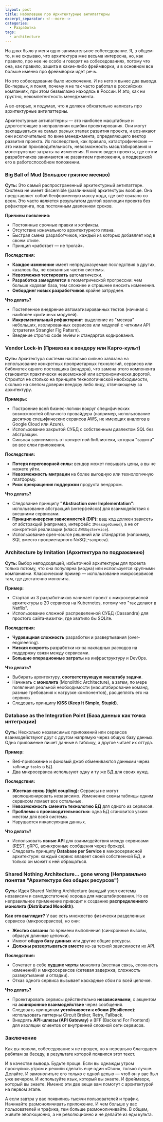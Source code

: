 ```yaml
---
layout: post
title: Наболевшее про Архитектурные антипаттерны
excerpt_separator: <!--more-->
categories:
  - Разработка
tags:
  - architecture
---
```


На днях было у меня одно занимательное собеседование. Я, в общем-то, и не скрываю, что архитектура мне весьма интересна, но, как правило, про нее не особо и говорят на собеседованиях, потому что она, как правило, зашита в какие-либо фреймворки, и в основном все больше именно про фреймворки идет речь.

<!--more-->

Но это собеседование было исключение. И из него я вынес два вывода. Во-первых, я понял, почему я не так часто работал в российских компаниях, при этом безвылазно находясь в России. И это, как ни грустно, некомпетентность менеджмента. 

А во-вторых, я подумал, что я должен обязательно написать про архитектурные антипаттерны.

Архитектурные антипаттерны — это наиболее масштабные и дорогостоящие в исправлении ошибки проектирования. Они могут закладываться на самых разных этапах развития проекта, и возникают они исключительно по вине менеджмента, определяющего вектор развития проекта. Их последствия, как правило, катастрофические — это низкая производительность, невозможность масштабирования и монструозные затраты на изменения. Я лично видел проекты, где сотни разработчиков занимаются не развитием приложения, а поддержкой его в работоспособном положении.

### Big Ball of Mud (Большое грязное месиво)

**Суть:** Это самый распространенный архитектурный антипаттерн. Система не имеет discernible (различимой) архитектуры вообще. Она представляет собой бесформенную массу кода, где всё связано со всем. Это часто является результатом долгой эволюции проекта без рефакторинга, под постоянным давлением сроков.

**Причины появления:**
*   Постоянные срочные правки и хотфиксы.
*   Отсутствие изначального архитектурного плана.
*   Быстрая смена разработчиков, каждый из которых добавляет код в своем стиле.
*   Принцип «работает — не трогай».

**Последствия:**
*   **Каждое изменение** имеет непредсказуемые последствия в других, казалось бы, не связанных частях системы.
*   **Невозможно тестировать** автоматически.
*   **Разработка замедляется** в геометрической прогрессии: чем больше кодовая база, тем сложнее и страшнее вносить изменения.
*   **Онбординг новых разработчиков** крайне затруднен.

**Что делать?**
*   Постепенное внедрение автоматизированных тестов (начиная с наиболее критичных модулей).
*   **Инкрементальный рефакторинг:** выделение из "месива" небольших, изолированных сервисов или модулей с четкими API (стратегия Strangler Fig Pattern).
*   Введение строгих code review и стандартов кодирования.


### Vendor Lock-in (Привязка к вендору или Карго-культ)

**Суть:** Архитектура системы настолько сильно завязана на использование конкретных проприетарных технологий, сервисов или библиотек одного поставщика (вендора), что замена этого компонента становится практически невозможной или астрономически дорогой. Строится не столько на принципе технологической необходимости, сколько на слепом доверии вендору либо лицу, отвечающему за архитектуру.

**Примеры:**
*   Построение всей бизнес-логики вокруг специфических возможностей облачного провайдера (например, использование десятков специфических сервисов AWS, не имеющих аналогов в Google Cloud или Azure).
*   Использование закрытой СУБД с собственным диалектом SQL без абстракции.
*   Сильная зависимость от конкретной библиотеки, которая "зашита" во все слои приложения.

**Последствия:**
*   **Потеря переговорной силы:** вендор может повышать цены, а вы не можете уйти.
*   **Невозможность миграции** на более выгодную или технологичную платформу.
*   **Риск прекращения поддержки** продукта вендором.

**Что делать?**
*   Следование принципу **"Abstraction over Implementation"**: использование абстракций (интерфейсов) для взаимодействия с внешними сервисами.
*   **Принцип инверсии зависимостей (DIP):** ваш код должен зависеть от абстракций (например, интерфейс `IMessageQueue`), а не от конкретной реализации (класс `AWSSqsService`).
*   Использование open-source решений или стандартов (например, SQL вместо проприетарного NoSQL-запроса).


### Architecture by Imitation (Архитектура по подражанию)

**Суть:** Выбор неподходящей, избыточной архитектуры для проекта только потому, что она популярна (модна) или используется крупными компаниями. Классический пример — использование микросервисов там, где достаточно монолита.

**Пример:**
*   Стартап из 3 разработчиков начинает проект с микросервисной архитектуры в 20 сервисов на Kubernetes, потому что "так делают в Netflix".
*   Использование сложной распределенной СУБД (Cassandra) для простого сайта-визитки, где хватило бы SQLite.

**Последствия:**
*   **Чудовищная сложность** разработки и развертывания (over-engineering).
*   **Низкая скорость** разработки из-за накладных расходов на поддержку связи между сервисами.
*   **Большие операционные затраты** на инфраструктуру и DevOps.

**Что делать?**
*   Выбирать архитектуру, **соответствующую масштабу задачи**.
*   Начинать с **монолита** (Monolithic Architecture), а затем, по мере появления реальной необходимости (масштабирование команд, разные требования к нагрузке компонентов), расщеплять его на сервисы.
*   Следовать принципу **KISS (Keep It Simple, Stupid)**.


### Database as the Integration Point (База данных как точка интеграции)

**Суть:** Несколько независимых приложений или сервисов взаимодействуют друг с другом напрямую через общую базу данных. Одно приложение пишет данные в таблицу, а другое читает их оттуда.

**Пример:**
*   Веб-приложение и фоновый джоб обмениваются данными через таблицу `tasks` в БД.
*   Два микросервиса используют одну и ту же БД для своих нужд.

**Последствия:**
*   **Жесткая связь (tight coupling):** Сервисы не могут эволюционировать независимо. Изменение схемы таблицы одним сервисом ломает все остальные.
*   **Невозможность сменить технологию БД** для одного из сервисов.
*   **Проблемы с производительностью:** одна БД становится узким местом для всей системы.
*   Нарушается инкапсуляция данных.

**Что делать?**
*   Использовать **явные API** для взаимодействия между сервисами (REST, gRPC, асинхронные сообщения через брокер).
*   Следовать принципу **Database per Service** в микросервисной архитектуре: каждый сервис владеет своей собственной БД, и только он может к ней обращаться.


### Shared Nothing Architecture... gone wrong (Неправильно понятая "Архитектура без общих ресурсов")

**Суть:** Идея Shared Nothing Architecture (каждый узел системы независим и самодостаточен) хороша для масштабирования. Но ее неправильное применение приводит к созданию **распределенного монолита (Distributed Monolith)**.

**Как это выглядит?**
У вас есть множество физически разделенных сервисов (микросервисов), но они:
*   **Жестко связаны** по времени выполнения (синхронные вызовы, образуя длинные цепочки).
*   Имеют **общую базу данных** или другие общие ресурсы.
*   **Должны развертываться вместе** из-за тесной зависимости их API.

**Последствия:**
*   Сочетает в себе **худшие черты** монолита (жесткая связь, сложность изменений) и микросервисов (сетевая задержка, сложность развертывания и отладки).
*   Отказ одного сервиса вызывает каскадные сбои по всей цепочке.

**Что делать?**
*   Проектировать сервисы действительно **независимыми**, с акцентом на **асинхронное взаимодействие** через сообщения.
*   Следовать принципам **устойчивости к сбоям (Resilience)**: использовать паттерны Circuit Breker, Retry, Fallback.
*   Внедрять **API-шлюзы (API Gateway)** и BFF (Backend For Frontend) для изоляции клиентов от внутренней сложной сети сервисов.

### Заключение

Как вы поняли, собеседование я не прошел, но я нереально благодарен ребятам за беседу, в результате которой появился этот текст.

И в качестве вывода. Будьте проще. Если вы однажды утром проснулись утром и решили сделать еще один «Озон», только лучше. Делайте. И замонолитьте его только с одной целью — чтоб он у вас был уже вечером. И используйте язык, который вы знаете. И фреймворк, который вы знаете. Именно эти две вещи вам помогут с архитектурой на первом этапе.

А если завтра у вас появились тысячи пользователей и трафик. Начинайте размоноличивать приложение. И чем больше у вас пользователей и трафика, тем больше размоноличивайте. В общем, живите эволюционно, а не революционно и не делайте из еды культа.